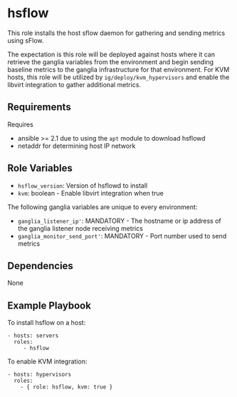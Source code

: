 # hsflow

This role installs the host sflow daemon for gathering and sending metrics using sFlow.

The expectation is this role will be deployed against hosts where it can retrieve the ganglia
variables from the environment and begin sending baseline metrics to the ganglia infrastructure for
that environment. For KVM hosts, this role will be utilized by `ig/deploy/kvm_hypervisors` and
enable the libvirt integration to gather additional metrics.

## Requirements

Requires

* ansible >= 2.1 due to using the `apt` module to download hsflowd
* netaddr for determining host IP network

## Role Variables

* `hsflow_version`: Version of hsflowd to install
* `kvm`: boolean - Enable libvirt integration when true

The following ganglia variables are unique to every environment:
* `ganglia_listener_ip'`: MANDATORY - The hostname or ip address of the ganglia listener node receiving metrics
* `ganglia_monitor_send_port'`: MANDATORY - Port number used to send metrics

## Dependencies

None

## Example Playbook

To install hsflow on a host:

    - hosts: servers
      roles:
         - hsflow

To enable KVM integration:

    - hosts: hypervisors
      roles:
        - { role: hsflow, kvm: true }
